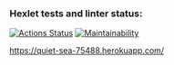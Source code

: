 ### Hexlet tests and linter status:
[![Actions Status](https://github.com/Iryna87/frontend-project-lvl4/workflows/hexlet-check/badge.svg)](https://github.com/Iryna87/frontend-project-lvl4/actions)
[![Maintainability](https://api.codeclimate.com/v1/badges/261150f7fc6a06ffea8f/maintainability)](https://codeclimate.com/github/Iryna87/frontend-project-lvl4/maintainability)

https://quiet-sea-75488.herokuapp.com/
